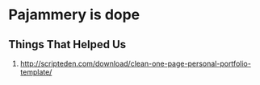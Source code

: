 # Pajammery is dope

## Things That Helped Us
1. http://scripteden.com/download/clean-one-page-personal-portfolio-template/ 

